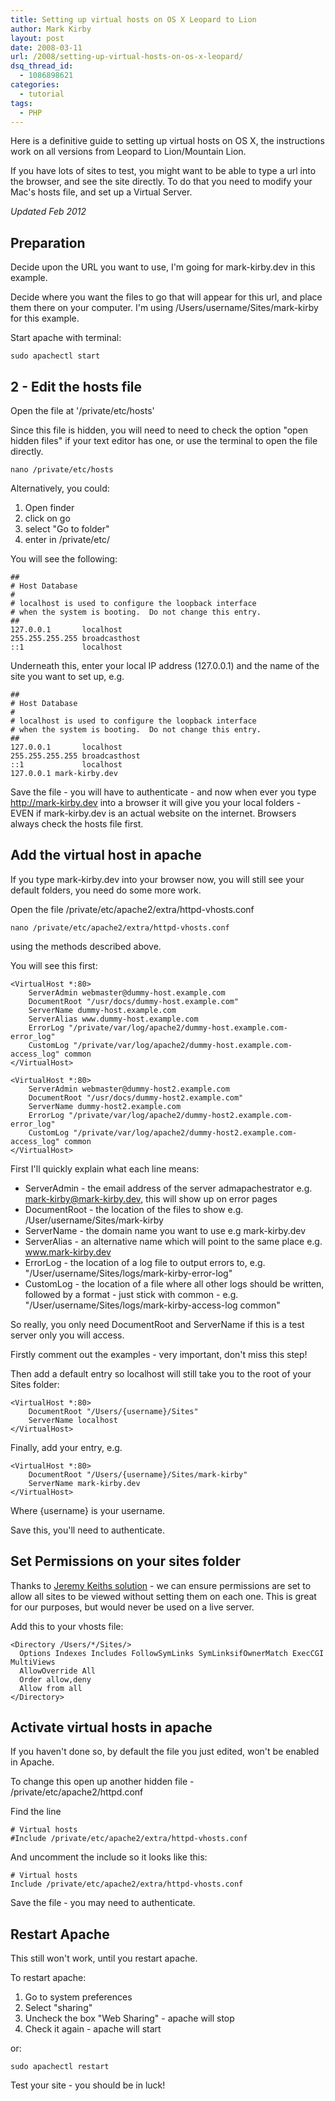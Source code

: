 ```yaml
---
title: Setting up virtual hosts on OS X Leopard to Lion
author: Mark Kirby
layout: post
date: 2008-03-11
url: /2008/setting-up-virtual-hosts-on-os-x-leopard/
dsq_thread_id:
  - 1086898621
categories:
  - tutorial
tags:
  - PHP
---
```

Here is a definitive guide to setting up virtual hosts on OS X, the instructions work on all versions from Leopard to Lion/Mountain Lion.

If you have lots of sites to test, you might want to be able to type a url into the browser, and see the site directly. To do that you need to modify your Mac's hosts file, and set up a Virtual Server.

_Updated Feb 2012_

## Preparation

Decide upon the URL you want to use, I'm going for mark-kirby.dev in this example.

Decide where you want the files to go that will appear for this url, and place them there on your computer. I'm using /Users/username/Sites/mark-kirby for this example.

Start apache with terminal:
    
    sudo apachectl start

## 2 - Edit the hosts file

Open the file at '/private/etc/hosts'
  
Since this file is hidden, you will need to need to check the option "open hidden files" if your text editor has one, or use the terminal to open the file directly.

    nano /private/etc/hosts
  
Alternatively, you could:

  1. Open finder
  2. click on go
  3. select "Go to folder"
  4. enter in /private/etc/

You will see the following:

    ##
    # Host Database
    #
    # localhost is used to configure the loopback interface
    # when the system is booting.  Do not change this entry.
    ##
    127.0.0.1       localhost
    255.255.255.255 broadcasthost
    ::1             localhost

Underneath this, enter your local IP address (127.0.0.1) and the name of the site you want to set up, e.g.

    ##
    # Host Database
    #
    # localhost is used to configure the loopback interface
    # when the system is booting.  Do not change this entry.
    ##
    127.0.0.1       localhost
    255.255.255.255 broadcasthost
    ::1             localhost
    127.0.0.1 mark-kirby.dev
    
Save the file - you will have to authenticate - and now when ever you type http://mark-kirby.dev into a browser it will give you your local folders - EVEN if mark-kirby.dev is an actual website on the internet. Browsers always check the hosts file first.

## Add the virtual host in apache

If you type mark-kirby.dev into your browser now, you will still see your default folders, you need do some more work.

Open the file /private/etc/apache2/extra/httpd-vhosts.conf
  
    nano /private/etc/apache2/extra/httpd-vhosts.conf

using the methods described above.

You will see this first:

    <VirtualHost *:80>
        ServerAdmin webmaster@dummy-host.example.com
        DocumentRoot "/usr/docs/dummy-host.example.com"
        ServerName dummy-host.example.com
        ServerAlias www.dummy-host.example.com
        ErrorLog "/private/var/log/apache2/dummy-host.example.com-error_log"
        CustomLog "/private/var/log/apache2/dummy-host.example.com-access_log" common
    </VirtualHost>

    <VirtualHost *:80>
        ServerAdmin webmaster@dummy-host2.example.com
        DocumentRoot "/usr/docs/dummy-host2.example.com"
        ServerName dummy-host2.example.com
        ErrorLog "/private/var/log/apache2/dummy-host2.example.com-error_log"
        CustomLog "/private/var/log/apache2/dummy-host2.example.com-access_log" common
    </VirtualHost>

First I'll quickly explain what each line means:

  * ServerAdmin - the email address of the server admapachestrator e.g. mark-kirby@mark-kirby.dev, this will show up on error pages
  * DocumentRoot - the location of the files to show e.g. /User/username/Sites/mark-kirby
  * ServerName - the domain name you want to use e.g mark-kirby.dev
  * ServerAlias - an alternative name which will point to the same place e.g. www.mark-kirby.dev
  * ErrorLog - the location of a log file to output errors to, e.g. "/User/username/Sites/logs/mark-kirby-error-log"
  * CustomLog - the location of a file where all other logs should be written, followed by a format - just stick with common - e.g. "/User/username/Sites/logs/mark-kirby-access-log common"

So really, you only need DocumentRoot and ServerName if this is a test server only you will access.

Firstly comment out the examples - very important, don't miss this step!

Then add a default entry so localhost will still take you to the root of your Sites folder:
  
    <VirtualHost *:80>
        DocumentRoot "/Users/{username}/Sites"
        ServerName localhost
    </VirtualHost>

Finally, add your entry, e.g.

    <VirtualHost *:80>
        DocumentRoot "/Users/{username}/Sites/mark-kirby"
        ServerName mark-kirby.dev
    </VirtualHost>
    
Where {username} is your username.
  
Save this, you'll need to authenticate.

## Set Permissions on your sites folder

Thanks to [Jeremy Keiths solution][1] - we can ensure permissions are set to allow all sites to be viewed without setting them on each one. This is great for our purposes, but would never be used on a live server.

Add this to your vhosts file:
  
    <Directory /Users/*/Sites/>
      Options Indexes Includes FollowSymLinks SymLinksifOwnerMatch ExecCGI MultiViews
      AllowOverride All
      Order allow,deny
      Allow from all
    </Directory>

## Activate virtual hosts in apache

If you haven't done so, by default the file you just edited, won't be enabled in Apache.

To change this open up another hidden file - /private/etc/apache2/httpd.conf

Find the line

    # Virtual hosts
    #Include /private/etc/apache2/extra/httpd-vhosts.conf
  
And uncomment the include so it looks like this:

    # Virtual hosts
    Include /private/etc/apache2/extra/httpd-vhosts.conf

Save the file - you may need to authenticate.

## Restart Apache

This still won't work, until you restart apache.

To restart apache:

  1. Go to system preferences
  2. Select "sharing"
  3. Uncheck the box "Web Sharing" - apache will stop
  4. Check it again - apache will start

or:

    sudo apachectl restart

Test your site - you should be in luck!

 [1]: http://adactio.com/journal/1395